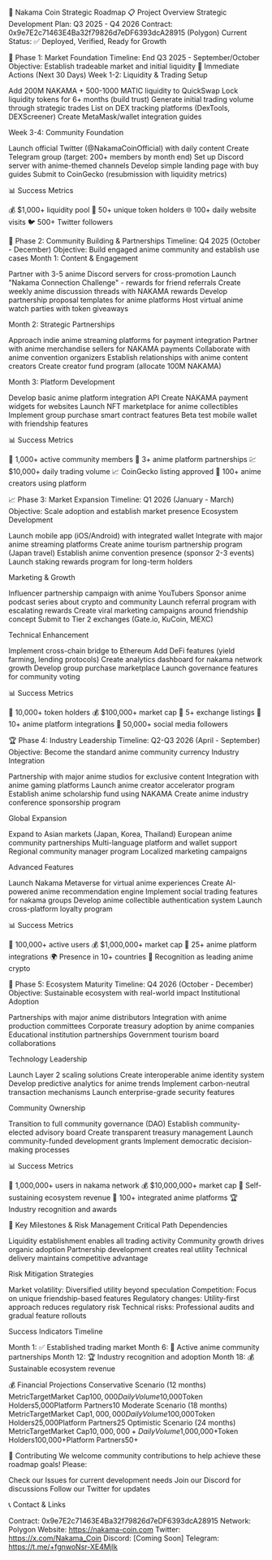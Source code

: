 🎌 Nakama Coin Strategic Roadmap
📋 Project Overview
Strategic Development Plan: Q3 2025 - Q4 2026
Contract: 0x9e7E2c71463E4Ba32f79826d7eDF6393dcA28915 (Polygon)
Current Status: ✅ Deployed, Verified, Ready for Growth

🚀 Phase 1: Market Foundation
Timeline: End Q3 2025 - September/October
Objective: Establish tradeable market and initial liquidity
🎯 Immediate Actions (Next 30 Days)
Week 1-2: Liquidity & Trading Setup

 Add 200M NAKAMA + 500-1000 MATIC liquidity to QuickSwap
 Lock liquidity tokens for 6+ months (build trust)
 Generate initial trading volume through strategic trades
 List on DEX tracking platforms (DexTools, DEXScreener)
 Create MetaMask/wallet integration guides

Week 3-4: Community Foundation

 Launch official Twitter (@NakamaCoinOfficial) with daily content
 Create Telegram group (target: 200+ members by month end)
 Set up Discord server with anime-themed channels
 Develop simple landing page with buy guides
 Submit to CoinGecko (resubmission with liquidity metrics)

📊 Success Metrics

💰 $1,000+ liquidity pool
👥 50+ unique token holders
🌐 100+ daily website visits
🐦 500+ Twitter followers


🌱 Phase 2: Community Building & Partnerships
Timeline: Q4 2025 (October - December)
Objective: Build engaged anime community and establish use cases
Month 1: Content & Engagement

 Partner with 3-5 anime Discord servers for cross-promotion
 Launch "Nakama Connection Challenge" - rewards for friend referrals
 Create weekly anime discussion threads with NAKAMA rewards
 Develop partnership proposal templates for anime platforms
 Host virtual anime watch parties with token giveaways

Month 2: Strategic Partnerships

 Approach indie anime streaming platforms for payment integration
 Partner with anime merchandise sellers for NAKAMA payments
 Collaborate with anime convention organizers
 Establish relationships with anime content creators
 Create creator fund program (allocate 100M NAKAMA)

Month 3: Platform Development

 Develop basic anime platform integration API
 Create NAKAMA payment widgets for websites
 Launch NFT marketplace for anime collectibles
 Implement group purchase smart contract features
 Beta test mobile wallet with friendship features

📊 Success Metrics

👥 1,000+ active community members
🤝 3+ anime platform partnerships
💹 $10,000+ daily trading volume
📈 CoinGecko listing approved
🎨 100+ anime creators using platform


📈 Phase 3: Market Expansion
Timeline: Q1 2026 (January - March)
Objective: Scale adoption and establish market presence
Ecosystem Development

 Launch mobile app (iOS/Android) with integrated wallet
 Integrate with major anime streaming platforms
 Create anime tourism partnership program (Japan travel)
 Establish anime convention presence (sponsor 2-3 events)
 Launch staking rewards program for long-term holders

Marketing & Growth

 Influencer partnership campaign with anime YouTubers
 Sponsor anime podcast series about crypto and community
 Launch referral program with escalating rewards
 Create viral marketing campaigns around friendship concept
 Submit to Tier 2 exchanges (Gate.io, KuCoin, MEXC)

Technical Enhancement

 Implement cross-chain bridge to Ethereum
 Add DeFi features (yield farming, lending protocols)
 Create analytics dashboard for nakama network growth
 Develop group purchase marketplace
 Launch governance features for community voting

📊 Success Metrics

👥 10,000+ token holders
💰 $100,000+ market cap
🏪 5+ exchange listings
🎌 10+ anime platform integrations
📱 50,000+ social media followers


🏆 Phase 4: Industry Leadership
Timeline: Q2-Q3 2026 (April - September)
Objective: Become the standard anime community currency
Industry Integration

 Partnership with major anime studios for exclusive content
 Integration with anime gaming platforms
 Launch anime creator accelerator program
 Establish anime scholarship fund using NAKAMA
 Create anime industry conference sponsorship program

Global Expansion

 Expand to Asian markets (Japan, Korea, Thailand)
 European anime community partnerships
 Multi-language platform and wallet support
 Regional community manager program
 Localized marketing campaigns

Advanced Features

 Launch Nakama Metaverse for virtual anime experiences
 Create AI-powered anime recommendation engine
 Implement social trading features for nakama groups
 Develop anime collectible authentication system
 Launch cross-platform loyalty program

📊 Success Metrics

👥 100,000+ active users
💰 $1,000,000+ market cap
🎌 25+ anime platform integrations
🌍 Presence in 10+ countries
🏅 Recognition as leading anime crypto


🌟 Phase 5: Ecosystem Maturity
Timeline: Q4 2026 (October - December)
Objective: Sustainable ecosystem with real-world impact
Institutional Adoption

 Partnerships with major anime distributors
 Integration with anime production committees
 Corporate treasury adoption by anime companies
 Educational institution partnerships
 Government tourism board collaborations

Technology Leadership

 Launch Layer 2 scaling solutions
 Create interoperable anime identity system
 Develop predictive analytics for anime trends
 Implement carbon-neutral transaction mechanisms
 Launch enterprise-grade security features

Community Ownership

 Transition to full community governance (DAO)
 Establish community-elected advisory board
 Create transparent treasury management
 Launch community-funded development grants
 Implement democratic decision-making processes

📊 Success Metrics

👥 1,000,000+ users in nakama network
💰 $10,000,000+ market cap
🔄 Self-sustaining ecosystem revenue
🎌 100+ integrated anime platforms
🏆 Industry recognition and awards


🎯 Key Milestones & Risk Management
Critical Path Dependencies

Liquidity establishment enables all trading activity
Community growth drives organic adoption
Partnership development creates real utility
Technical delivery maintains competitive advantage

Risk Mitigation Strategies

Market volatility: Diversified utility beyond speculation
Competition: Focus on unique friendship-based features
Regulatory changes: Utility-first approach reduces regulatory risk
Technical risks: Professional audits and gradual feature rollouts

Success Indicators Timeline

Month 1: ✅ Established trading market
Month 6: 🤝 Active anime community partnerships
Month 12: 🏆 Industry recognition and adoption
Month 18: 💰 Sustainable ecosystem revenue


💰 Financial Projections
Conservative Scenario (12 months)
MetricTargetMarket Cap$100,000Daily Volume$10,000Token Holders5,000Platform Partners10
Moderate Scenario (18 months)
MetricTargetMarket Cap$1,000,000Daily Volume$100,000Token Holders25,000Platform Partners25
Optimistic Scenario (24 months)
MetricTargetMarket Cap$10,000,000+Daily Volume$1,000,000+Token Holders100,000+Platform Partners50+

🤝 Contributing
We welcome community contributions to help achieve these roadmap goals! Please:

Check our Issues for current development needs
Join our Discord for discussions
Follow our Twitter for updates


📞 Contact & Links

Contract: 0x9e7E2c71463E4Ba32f79826d7eDF6393dcA28915
Network: Polygon
Website: https://nakama-coin.com
Twitter: https://x.com/Nakama_Coin
Discord: [Coming Soon]
Telegram: https://t.me/+fgnwoNsr-XE4Mjlk
